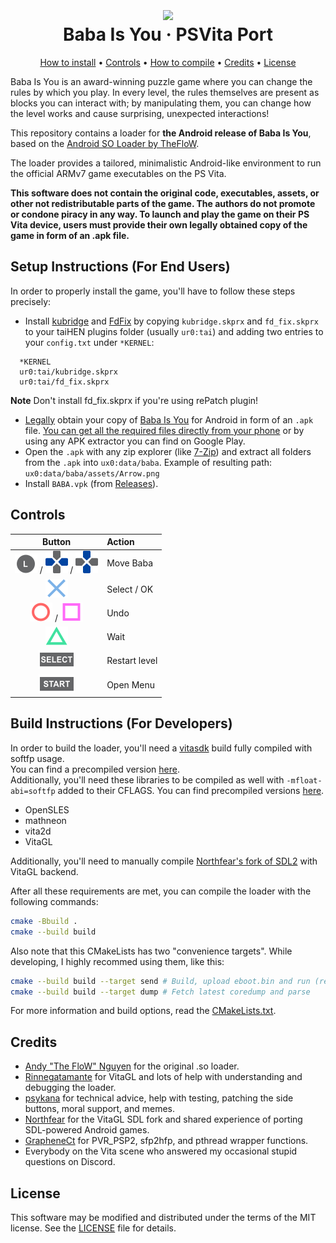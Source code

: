 <h1 align="center">
<img align="center" src="https://cdn.cloudflare.steamstatic.com/steam/apps/736260/header.jpg" width="50%"><br>
Baba Is You · PSVita Port
</h1>
<p align="center">
  <a href="#setup-instructions-for-end-users">How to install</a> •
  <a href="#controls">Controls</a> •
  <a href="#build-instructions-for-developers">How to compile</a> •
  <a href="#credits">Credits</a> •
  <a href="#license">License</a>
</p>

Baba Is You is an award-winning puzzle game where you can change the rules
by which you play. In every level, the rules themselves are present as
blocks you can interact with; by manipulating them, you can change how
the level works and cause surprising, unexpected interactions!

This repository contains a loader for **the Android release of Baba Is You**, based
on the [Android SO Loader by TheFloW](https://github.com/TheOfficialFloW/gtasa_vita).

The loader provides a tailored, minimalistic Android-like environment to run the official ARMv7 game executables on the PS Vita.

**This software does not contain the original code, executables, assets, or other not redistributable parts of the game. The authors do not promote or condone piracy in any way. To launch and play the game on their PS Vita device, users must provide their own legally obtained copy of the game in form of an .apk file.**

## Setup Instructions (For End Users)

In order to properly install the game, you'll have to follow these steps precisely:

- Install [kubridge](https://github.com/TheOfficialFloW/kubridge/releases/) and [FdFix](https://github.com/TheOfficialFloW/FdFix/releases/) by copying `kubridge.skprx` and `fd_fix.skprx` to your taiHEN plugins folder (usually `ur0:tai`) and adding two entries to your `config.txt` under `*KERNEL`:
  
```
  *KERNEL
  ur0:tai/kubridge.skprx
  ur0:tai/fd_fix.skprx
```

**Note** Don't install fd_fix.skprx if you're using rePatch plugin!

- <u>Legally</u> obtain your copy of [Baba Is You](https://play.google.com/store/apps/details?id=org.hempuli.baba&hl=en_US&gl=US)
for Android in form of an `.apk` file. [You can get all the required files directly from your phone](https://stackoverflow.com/questions/11012976/how-do-i-get-the-apk-of-an-installed-app-without-root-access)
or by using any APK extractor you can find on Google Play.
- Open the `.apk` with any zip explorer (like [7-Zip](https://www.7-zip.org/)) and extract all folders from the `.apk` into `ux0:data/baba`. Example of resulting path: `ux0:data/baba/assets/Arrow.png`
- Install `BABA.vpk` (from [Releases](https://github.com/v-atamanenko/vita_is_you/releases/latest)).

Controls
-----------------

|             Button             | Action        |
|:------------------------------:|:--------------|
| ![joysl] / ![dpadh] / ![dpadv] | Move Baba     |
|            ![cross]            | Select / OK   |
|      ![circl] / ![squar]       | Undo          |
|            ![trian]            | Wait          |
|            ![selec]            | Restart level |
|            ![start]            | Open Menu     |

## Build Instructions (For Developers)

In order to build the loader, you'll need a [vitasdk](https://github.com/vitasdk) build fully compiled with softfp usage.  
You can find a precompiled version [here](https://github.com/vitasdk/buildscripts/releases).  
Additionally, you'll need these libraries to be compiled as well with `-mfloat-abi=softfp` added to their CFLAGS.
You can find precompiled versions [here](https://github.com/Rinnegatamante/vitasdk-packages-softfp/releases).

- OpenSLES
- mathneon
- vita2d
- VitaGL

Additionally, you'll need to manually compile [Northfear's fork of SDL2](https://github.com/Northfear/SDL) with VitaGL backend.

After all these requirements are met, you can compile the loader with the following commands:

```bash
cmake -Bbuild .
cmake --build build
```

Also note that this CMakeLists has two "convenience targets". While developing, I highly recommed using them, like this:
```bash
cmake --build build --target send # Build, upload eboot.bin and run (requires vitacompanion)
cmake --build build --target dump # Fetch latest coredump and parse
```

For more information and build options, read the [CMakeLists.txt](CMakeLists.txt).

## Credits
- [Andy "The FloW" Nguyen](https://github.com/TheOfficialFloW/) for the original .so loader.
- [Rinnegatamante](https://github.com/Rinnegatamante/) for VitaGL and lots of help with understanding and debugging the loader.
- [psykana](https://github.com/psykana/) for technical advice, help with testing, patching the side buttons, moral support, and memes.
- [Northfear](https://github.com/Northfear/) for the VitaGL SDL fork and shared experience of porting SDL-powered Android games.
- [GrapheneCt](https://github.com/GrapheneCt/) for PVR_PSP2, sfp2hfp, and pthread wrapper functions.
- Everybody on the Vita scene who answered my occasional stupid questions on Discord.

## License
This software may be modified and distributed under the terms of
the MIT license. See the [LICENSE](LICENSE) file for details.

[cross]: https://raw.githubusercontent.com/v-atamanenko/sdl2sand/master/img/cross.svg "Cross"
[circl]: https://raw.githubusercontent.com/v-atamanenko/sdl2sand/master/img/circle.svg "Circle"
[squar]: https://raw.githubusercontent.com/v-atamanenko/sdl2sand/master/img/square.svg "Square"
[trian]: https://raw.githubusercontent.com/v-atamanenko/sdl2sand/master/img/triangle.svg "Triangle"
[joysl]: https://raw.githubusercontent.com/v-atamanenko/sdl2sand/master/img/joystick-left.svg "Left Joystick"
[dpadh]: https://raw.githubusercontent.com/v-atamanenko/sdl2sand/master/img/dpad-left-right.svg "D-Pad Left/Right"
[dpadv]: https://raw.githubusercontent.com/v-atamanenko/sdl2sand/master/img/dpad-top-down.svg "D-Pad Up/Down"
[selec]: https://raw.githubusercontent.com/v-atamanenko/sdl2sand/master/img/dpad-select.svg "Select"
[start]: https://raw.githubusercontent.com/v-atamanenko/sdl2sand/master/img/dpad-start.svg "Start"
[trigl]: https://raw.githubusercontent.com/v-atamanenko/sdl2sand/master/img/trigger-left.svg "Left Trigger"
[trigr]: https://raw.githubusercontent.com/v-atamanenko/sdl2sand/master/img/trigger-right.svg "Right Trigger"
